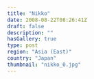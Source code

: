 ```yaml
---
title: "Nikko"
date: 2008-08-22T08:26:41Z
draft: false
description: ""
hasGallery: true
type: post
region: "Asia (East)"
country: "Japan"
thumbnail: "nikko_0.jpg"
---
```


